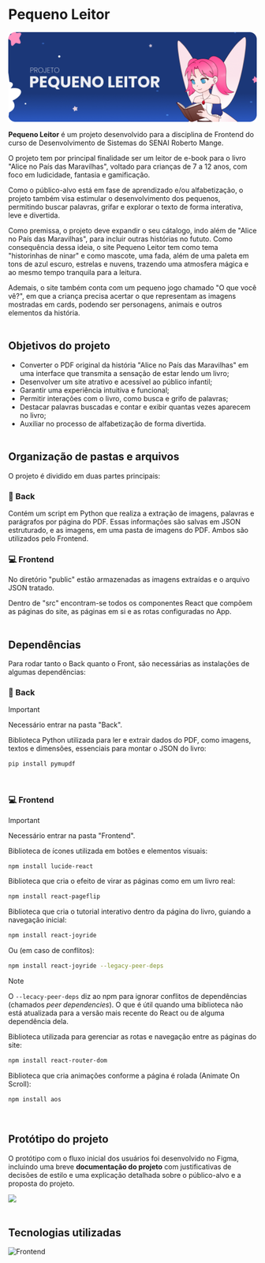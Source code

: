 # Pequeno Leitor
<!-- Capa -->
<img src="./projeto_capa.png"/>

<!-- Resumo -->
**Pequeno Leitor** é um projeto desenvolvido para a disciplina de Frontend do curso de Desenvolvimento de Sistemas do SENAI Roberto Mange.

O projeto tem por principal finalidade ser um leitor de e-book para o livro "Alice no País das Maravilhas", voltado para crianças de 7 a 12 anos, com foco em ludicidade, fantasia e gamificação.

Como o público-alvo está em fase de aprendizado e/ou alfabetização, o projeto também visa estimular o desenvolvimento dos pequenos, permitindo buscar palavras, grifar e explorar o texto de forma interativa, leve e divertida.

Como premissa, o projeto deve expandir o seu cátalogo, indo além de "Alice no País das Maravilhas", para incluir outras histórias no fututo. Como consequência dessa ideia, o site Pequeno Leitor tem como tema "historinhas de ninar" e como mascote, uma fada, além de uma paleta em tons de azul escuro, estrelas e nuvens, trazendo uma atmosfera mágica e ao mesmo tempo tranquila para a leitura.

Ademais, o site também conta com um pequeno jogo chamado "O que você vê?", em que a criança precisa acertar o que representam as imagens mostradas em cards, podendo ser personagens, animais e outros elementos da história.
<br/></br>

<!-- Objetivos -->
## Objetivos do projeto
- Converter o PDF original da história "Alice no País das Maravilhas" em uma interface que transmita a sensação de estar lendo um livro;
- Desenvolver um site atrativo e acessível ao público infantil;
- Garantir uma experiência intuitiva e funcional;
- Permitir interações com o livro, como busca e grifo de palavras;
- Destacar palavras buscadas e contar e exibir quantas vezes aparecem no livro;
- Auxiliar no processo de alfabetização de forma divertida.
<br/></br>

<!-- Pastas -->
## Organização de pastas e arquivos
O projeto é dividido em duas partes principais:

### 🐍 Back
Contém um script em Python que realiza a extração de imagens, palavras e parágrafos por página do PDF. Essas informações são salvas em JSON estruturado, e as imagens, em uma pasta de imagens do PDF. Ambos são utilizados pelo Frontend.
<br/>

### 💻 Frontend
No diretório "public" estão armazenadas as imagens extraídas e o arquivo JSON tratado.

Dentro de "src" encontram-se todos os componentes React que compõem as páginas do site, as páginas em si e as rotas configuradas no App.
<br/></br>

<!-- Instalações -->
## Dependências
Para rodar tanto o Back quanto o Front, são necessárias as instalações de algumas dependências:

### 🐍 Back
> [!IMPORTANT]
> Necessário entrar na pasta "Back".

Biblioteca Python utilizada para ler e extrair dados do PDF, como imagens, textos e dimensões, essenciais para montar o JSON do livro:

```python
pip install pymupdf
```
<br/>

### 💻 Frontend
> [!IMPORTANT]
> Necessário entrar na pasta "Frontend".

Biblioteca de ícones utilizada em botões e elementos visuais:
```bash
npm install lucide-react
```

Biblioteca que cria o efeito de virar as páginas como em um livro real:
```bash
npm install react-pageflip
```

Biblioteca que cria o tutorial interativo dentro da página do livro, guiando a navegação inicial:
```bash
npm install react-joyride
```
Ou (em caso de conflitos):
```bash
npm install react-joyride --legacy-peer-deps
```
> [!NOTE]
> O `--lecacy-peer-deps` diz ao npm para ignorar conflitos de dependências (chamados _peer dependencies_). O que é útil quando uma biblioteca não está atualizada para a versão mais recente do React ou de alguma dependência dela.

Biblioteca utilizada para gerenciar as rotas e navegação entre as páginas do site:
```bash
npm install react-router-dom
```

Biblioteca que cria animações conforme a página é rolada (Animate On Scroll):
```bash
npm install aos
```
<br/>

<!-- Protótipo -->
## Protótipo do projeto
O protótipo com o fluxo inicial dos usuários foi desenvolvido no Figma, incluindo uma breve **documentação do projeto** com justificativas de decisões de estilo e uma explicação detalhada sobre o público-alvo e a proposta do projeto.

<!-- <a href="https://www.figma.com/design/QpHT09SWPf9Jk0nD22sqXA/Pequeno-Leitor-Project?node-id=1-26&t=dWwAbxKv6hE3AVgT-1" target="_blank"><img width="20" loading="lazy" src="https://cdn.jsdelivr.net/gh/devicons/devicon@latest/icons/figma/figma-original.svg">  Acesse o protótipo no Figma</a> -->

<a href="https://www.figma.com/design/QpHT09SWPf9Jk0nD22sqXA/Pequeno-Leitor-Project?node-id=1-26&t=dWwAbxKv6hE3AVgT-1" target="_blank"><img width="160" loading="lazy" src="https://img.shields.io/badge/Acesse%20o%20protótipo-ff69b4?style=for-the-bagde&logo=figma&logoColor=white" target="_blank"></a> 
<br/><br/>

<!-- Tecnologias -->
## Tecnologias utilizadas
<img src="https://skillicons.dev/icons?i=react,css,vite,python,figma&perline=10" alt="Frontend" />
